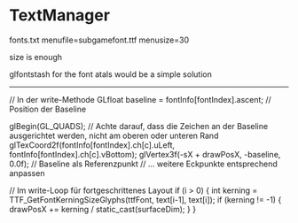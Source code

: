 # TextManager

fonts.txt
menufile=subgamefont.ttf
menusize=30

size is enough

glfontstash for the font atals would be a simple solution

___

// In der write-Methode
GLfloat baseline = fontInfo[fontIndex].ascent; // Position der Baseline

glBegin(GL_QUADS);
// Achte darauf, dass die Zeichen an der Baseline ausgerichtet werden, nicht am oberen oder unteren Rand
glTexCoord2f(fontInfo[fontIndex].ch[c].uLeft, fontInfo[fontIndex].ch[c].vBottom);
glVertex3f(-sX + drawPosX, -baseline, 0.0f); // Baseline als Referenzpunkt
// ... weitere Eckpunkte entsprechend anpassen

// Im write-Loop für fortgeschrittenes Layout
if (i > 0) {
int kerning = TTF_GetFontKerningSizeGlyphs(ttfFont, text[i-1], text[i]);
if (kerning != -1) {
drawPosX += kerning / static_cast<float>(surfaceDim);
}
}
